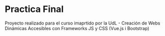 # Practica Final
Proyecto realizado para el curso imaprtido por la UdL - Creación de Webs Dinámicas Accesibles con Frameworks JS y CSS (Vue.js i Bootstrap)
